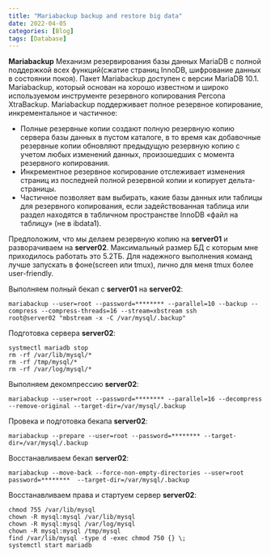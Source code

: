 ```yaml
---
title: "Mariabackup backup and restore big data"
date: 2022-04-05
categories: [Blog]
tags: [Database]
---
```


**Mariabackup** Механизм резервирования базы данных MariaDB c полной поддержкой всех функций(сжатие страниц InnoDB, шифрование данных в состоянии покоя). Пакет Mariabackup доступен с версии MariaDB 10.1. Mariabackup, который основан на хорошо известном и широко используемом инструменте резервного копирования Percona XtraBackup.
Mariabackup поддерживает полное резервное копирование, инкрементальное и частичное:

- Полные резервные копии создают полную резервную копию сервера базы данных в пустом каталоге, в то время как добавочные резервные копии обновляют предыдущую резервную копию с учетом любых изменений данных, произошедших с момента резервного копирования.
- Инкрементное резервное копирование отслеживает изменения страниц из последней полной резервной копии и копирует дельта-страницы.
- Частичное позволяет вам выбирать, какие базы данных или таблицы для резервного копирования, если задействованная таблица или раздел находятся в табличном пространстве InnoDB «файл на таблицу» (не в ibdata1).

Предположим, что мы делаем резервную копию на **server01** и разворачиваем на **server02**. Максимальный размер БД с которым мне приходилось работать это 5.2ТБ. Для надежного выполнения команд лучше запускать в фоне(screen или tmux), лично для меня tmux более user-friendly.

Выполняем полный бекап c **server01** на **server02**:

```
mariabackup --user=root --password=******** --parallel=10 --backup --compress --compress-threads=16 --stream=xbstream ssh root@server02 "mbstream -x -C /var/mysql/.backup"
```

Подготовка сервера **server02**:

```
systmectl mariadb stop
rm -rf /var/lib/mysql/*
rm -rf /tmp/mysql/*
rm -rf /var/log/mysql/*
```

Выполняем декомпрессию **server02**:

```
mariabackup --user=root --password=******** --parallel=16 --decompress --remove-original --target-dir=/var/mysql/.backup
```

Провека и подготовка бекапа **server02**:

```
mariabackup --prepare --user=root --password=******** --target-dir=/var/mysql/.backup
```

Восстанавливаем бекап **server02**:

```
mariabackup --move-back --force-non-empty-directories --user=root password=********  --target-dir=/var/mysql/.backup
```

Восстанавливаем права и стартуем сервер **server02**:

```
chmod 755 /var/lib/mysql
chown -R mysql:mysql /var/lib/mysql
chown -R mysql:mysql /var/log/mysql
chown -R mysql:mysql /tmp/mysql
find /var/lib/mysql -type d -exec chmod 750 {} \;
systemctl start mariadb
```
